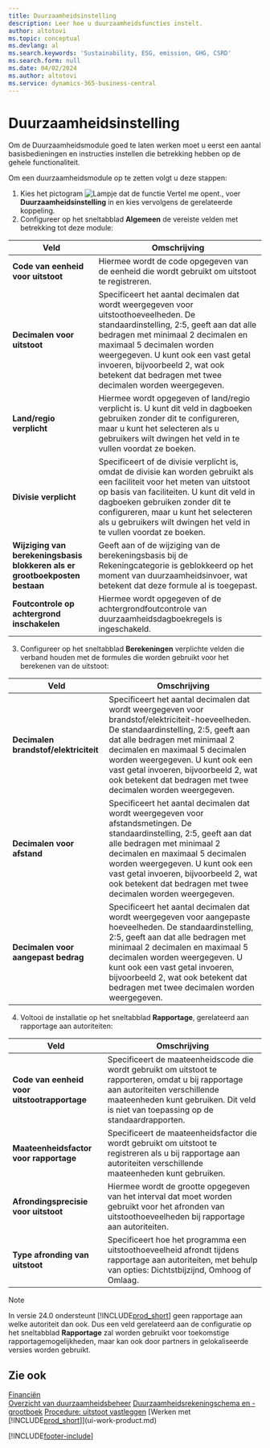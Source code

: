```yaml
---
title: Duurzaamheidsinstelling
description: Leer hoe u duurzaamheidsfuncties instelt.
author: altotovi
ms.topic: conceptual
ms.devlang: al
ms.search.keywords: 'Sustainability, ESG, emission, GHG, CSRD'
ms.search.form: null
ms.date: 04/02/2024
ms.author: altotovi
ms.service: dynamics-365-business-central
---
```


# Duurzaamheidsinstelling  

Om de Duurzaamheidsmodule goed te laten werken moet u eerst een aantal basisbedieningen en instructies instellen die betrekking hebben op de gehele functionaliteit.  

Om een ​​duurzaamheidsmodule op te zetten volgt u deze stappen:  

1. Kies het pictogram ![Lampje dat de functie Vertel me opent.](media/ui-search/search_small.png "Vertel me wat u wilt doen"), voer **Duurzaamheidsinstelling** in en kies vervolgens de gerelateerde koppeling.  
2. Configureer op het sneltabblad **Algemeen** de vereiste velden met betrekking tot deze module:   

|  Veld  |  Omschrijving  |  
|--------|--------------| 
| **Code van eenheid voor uitstoot** | Hiermee wordt de code opgegeven van de eenheid die wordt gebruikt om uitstoot te registreren. |
| **Decimalen voor uitstoot** | Specificeert het aantal decimalen dat wordt weergegeven voor uitstoothoeveelheden. De standaardinstelling, 2:5, geeft aan dat alle bedragen met minimaal 2 decimalen en maximaal 5 decimalen worden weergegeven. U kunt ook een vast getal invoeren, bijvoorbeeld 2, wat ook betekent dat bedragen met twee decimalen worden weergegeven. |
| **Land/regio verplicht** | Hiermee wordt opgegeven of land/regio verplicht is. U kunt dit veld in dagboeken gebruiken zonder dit te configureren, maar u kunt het selecteren als u gebruikers wilt dwingen het veld in te vullen voordat ze boeken. |
| **Divisie verplicht** | Specificeert of de divisie verplicht is, omdat de divisie kan worden gebruikt als een faciliteit voor het meten van uitstoot op basis van faciliteiten. U kunt dit veld in dagboeken gebruiken zonder dit te configureren, maar u kunt het selecteren als u gebruikers wilt dwingen het veld in te vullen voordat ze boeken. |
| **Wijziging van berekeningsbasis blokkeren als er grootboekposten bestaan** | Geeft aan of de wijziging van de berekeningsbasis bij de Rekeningcategorie is geblokkeerd op het moment van duurzaamheidsinvoer, wat betekent dat deze formule al is toegepast. |
| **Foutcontrole op achtergrond inschakelen** | Hiermee wordt opgegeven of de achtergrondfoutcontrole van duurzaamheidsdagboekregels is ingeschakeld. |

3.  Configureer op het sneltabblad **Berekeningen** verplichte velden die verband houden met de formules die worden gebruikt voor het berekenen van de uitstoot:  

|  Veld  |  Omschrijving  |  
|--------|--------------| 
| **Decimalen brandstof/elektriciteit** | Specificeert het aantal decimalen dat wordt weergegeven voor brandstof/elektriciteit-hoeveelheden. De standaardinstelling, 2:5, geeft aan dat alle bedragen met minimaal 2 decimalen en maximaal 5 decimalen worden weergegeven. U kunt ook een vast getal invoeren, bijvoorbeeld 2, wat ook betekent dat bedragen met twee decimalen worden weergegeven. |
| **Decimalen voor afstand** | Specificeert het aantal decimalen dat wordt weergegeven voor afstandsmetingen. De standaardinstelling, 2:5, geeft aan dat alle bedragen met minimaal 2 decimalen en maximaal 5 decimalen worden weergegeven. U kunt ook een vast getal invoeren, bijvoorbeeld 2, wat ook betekent dat bedragen met twee decimalen worden weergegeven. |
| **Decimalen voor aangepast bedrag** | Specificeert het aantal decimalen dat wordt weergegeven voor aangepaste hoeveelheden. De standaardinstelling, 2:5, geeft aan dat alle bedragen met minimaal 2 decimalen en maximaal 5 decimalen worden weergegeven. U kunt ook een vast getal invoeren, bijvoorbeeld 2, wat ook betekent dat bedragen met twee decimalen worden weergegeven. |

4.  Voltooi de installatie op het sneltabblad **Rapportage**, gerelateerd aan rapportage aan autoriteiten:   

|  Veld  |  Omschrijving  |  
|--------|--------------| 
| **Code van eenheid voor uitstootrapportage** | Specificeert de maateenheidscode die wordt gebruikt om uitstoot te rapporteren, omdat u bij rapportage aan autoriteiten verschillende maateenheden kunt gebruiken. Dit veld is niet van toepassing op de standaardrapporten. |
| **Maateenheidsfactor voor rapportage** | Specificeert de maateenheidsfactor die wordt gebruikt om uitstoot te registreren als u bij rapportage aan autoriteiten verschillende maateenheden kunt gebruiken. |
| **Afrondingsprecisie voor uitstoot** | Hiermee wordt de grootte opgegeven van het interval dat moet worden gebruikt voor het afronden van uitstoothoeveelheden bij rapportage aan autoriteiten. |
| **Type afronding van uitstoot** | Specificeert hoe het programma een uitstoothoeveelheid afrondt tijdens rapportage aan autoriteiten, met behulp van opties: Dichtstbijzijnd, Omhoog of Omlaag. |

>[!NOTE]
> In versie 24.0 ondersteunt [!INCLUDE[prod_short](includes/prod_short.md)] geen rapportage aan welke autoriteit dan ook. Dus een veld gerelateerd aan de configuratie op het sneltabblad **Rapportage** zal worden gebruikt voor toekomstige rapportagemogelijkheden, maar kan ook door partners in gelokaliseerde versies worden gebruikt.

## Zie ook  
[Financiën](finance.md)    
[Overzicht van duurzaamheidsbeheer](finance-manage-sustainability.md)
[Duurzaamheidsrekeningschema en -grootboek](finance-sustainability-accounts-ledger.md)
[Procedure: uitstoot vastleggen](finance-sustainability-journal.md)
[Werken met [!INCLUDE[prod_short](includes/prod_short.md)]](ui-work-product.md)


[!INCLUDE[footer-include](includes/footer-banner.md)]
